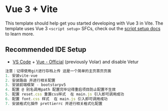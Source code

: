 # Vue 3 + Vite

This template should help get you started developing with Vue 3 in Vite. The template uses Vue 3 `<script setup>` SFCs, check out the [script setup docs](https://v3.vuejs.org/api/sfc-script-setup.html#sfc-script-setup) to learn more.



## Recommended IDE Setup

- [VS Code](https://code.visualstudio.com/) + [Vue - Official](https://marketplace.visualstudio.com/items?itemName=Vue.volar) (previously Volar) and disable Vetur

    

```js
注意：记得使用git进行存档上传 这是一个简单的主页首页页面
1. 安装vite-vue
2. 安装路由 并进行相关配置
3. 安装前端框架 - bootstarpv5
4. 配置 @ 别名调用path 配置完毕记得重启项目防止配置不生效
5. 配置 reset.css 重置css样式  在 main.js 引入即可调用成功
6. 配置 font.css 样式  在 main.js 引入即可调用成功
7. 安装格式化插件 prettierrc 并进行相关格式化配置

```
